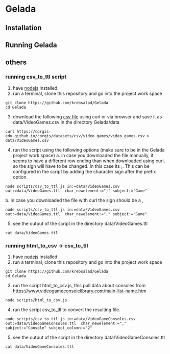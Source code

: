 # Gelada

## Installation

## Running Gelada


## others

### running csv_to_ttl script

1. have [nodejs](https://nodejs.org/en/download/) installed:  
2. run a terminal, clone this repository and go into the project work space
```
git clone https://github.com/krebsalad/Gelada
cd Gelada
```
3. download the following [csv file](https://corgis-edu.github.io/corgis/datasets/csv/video_games/video_games.csv) using curl or via browser and save it as data/VideoGames.csv in the directory Gelada/data
```
curl https://corgis-edu.github.io/corgis/datasets/csv/video_games/video_games.csv > data/VideoGames.csv
```
4. run the script using the following options (make sure to be in the Gelada project work space)
a. in case you downloaded the file manually, it seems to have a different row ending than when downloaded using curl, so the sign will have to be changed. In this case its ;. This can be configured in the script by adding the character sign after the prefix option.
```
node scripts/csv_to_ttl.js in:=data/VideoGames.csv out:=data/VideoGames.ttl  char_newelement:=";" subject:="Game"
```
b. in case you downloaded the file with curl the sign should be a ,
```
node scripts/csv_to_ttl.js in:=data/VideoGames.csv out:=data/VideoGames.ttl  char_newelement:="," subject:="Game"
```

5. see the output of the script in the directory data/VideoGames.ttl
```
cat data/VideoGames.ttl
```

### running html_to_csv -> csv_to_tll
1. have [nodejs](https://nodejs.org/en/download/) installed:  
2. run a terminal, clone this repository and go into the project work space
```
git clone https://github.com/krebsalad/Gelada
cd Gelada
```
3. run the script html_to_csv.js, this pull data about consoles from https://www.videogameconsolelibrary.com/main-list-name.htm
```
node scripts/html_to_csv.js
```
4. run the script csv_to_tll to convert the resulting file.
```
node scripts/csv_to_ttl.js in:=data/VideoGameConsoles.csv out:=data/VideoGameConsoles.ttl  char_newelement:="," subject:="Console" subject_column:="2"
```
5. see the output of the script in the directory data/VideoGameConsoles.ttl
```
cat data/VideoGameConsoles.ttl
```